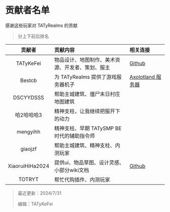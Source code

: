 # 贡献者名单

感谢这些玩家对 TATyRealms 的贡献

> 分上下前后排名

<!--不要太长，否则整理起来会乱-->

| 贡献者                | 贡献内容                                         | 相关连接                                                                                         |
| :---:                | :---                                             | :---                                                                                            |
| TATyKeFei            | 物品设计、地图制作、美术资源、开发者、策划、服主     | [<span class="icon-github"></span> Github](https://github.com/TATyKeFei)                        |
| Bestcb               | 为 TATyRealms 提供了游戏服务器机子                 | [Axolotland 服务器](https://www.mcax.cn/)                                                        |
| DSCYYDSSS            | 帮助主城建筑、僵尸末日村庄地图建筑                  |                                                                                                 |
| 哈2哈哈哈3            | 精神支柱，让我继续把服开下的动力                    |                                                                                                 |
| mengyihh             | 精神支柱、早期 TATySMP BE 时代的辅助指令师          |                                                                                                 |
| giaojzf              | 帮助主城建筑、精神支柱、内测玩家                    |                                                                                                 |
| XiaoruiHiHa2024      | 提供ui、物品草图、设计灵感、小部分wiki文档          | [<span class="icon-github"></span> Github](https://github.com/Xrui875)                          |
| TOTRYT               | 帮忙代购插件、内测玩家                             |                                                                                                 |

> 最近更新：2024/7/31
>
> 编辑：TATyKeFei